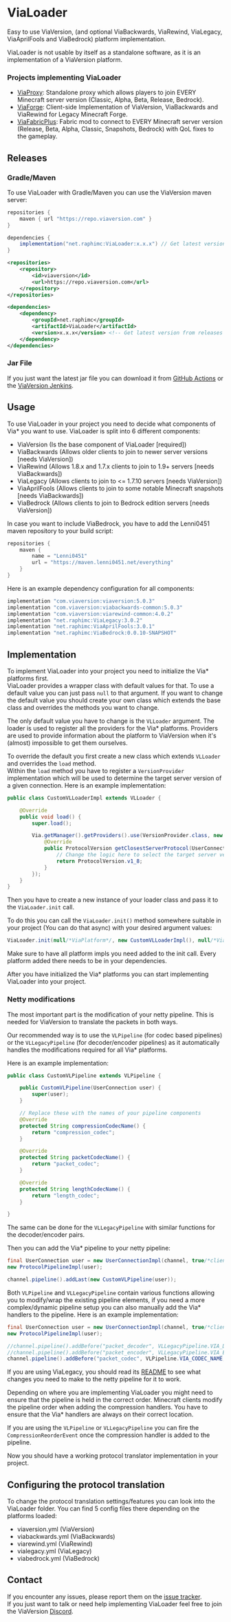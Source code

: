 # ViaLoader
Easy to use ViaVersion, (and optional ViaBackwards, ViaRewind, ViaLegacy, ViaAprilFools and ViaBedrock) platform implementation.

ViaLoader is not usable by itself as a standalone software, as it is an implementation of a ViaVersion platform.

### Projects implementing ViaLoader
- [ViaProxy](https://github.com/ViaVersion/ViaProxy): Standalone proxy which allows players to join EVERY Minecraft server version (Classic, Alpha, Beta, Release, Bedrock).
- [ViaForge](https://github.com/ViaVersion/ViaForge): Client-side Implementation of ViaVersion, ViaBackwards and ViaRewind for Legacy Minecraft Forge.
- [ViaFabricPlus](https://github.com/ViaVersion/ViaFabricPlus): Fabric mod to connect to EVERY Minecraft server version (Release, Beta, Alpha, Classic, Snapshots, Bedrock) with QoL fixes to the gameplay.

## Releases
### Gradle/Maven
To use ViaLoader with Gradle/Maven you can use the ViaVersion maven server:
```groovy
repositories {
    maven { url "https://repo.viaversion.com" }
}

dependencies {
    implementation("net.raphimc:ViaLoader:x.x.x") // Get latest version from releases
}
```

```xml
<repositories>
    <repository>
        <id>viaversion</id>
        <url>https://repo.viaversion.com</url>
    </repository>
</repositories>

<dependencies>
    <dependency>
        <groupId>net.raphimc</groupId>
        <artifactId>ViaLoader</artifactId>
        <version>x.x.x</version> <!-- Get latest version from releases -->
    </dependency>
</dependencies>
```

### Jar File
If you just want the latest jar file you can download it from [GitHub Actions](https://github.com/RaphiMC/ViaLoader/actions/workflows/build.yml) or the [ViaVersion Jenkins](https://ci.viaversion.com/view/All/job/ViaLoader/).

## Usage
To use ViaLoader in your project you need to decide what components of Via* you want to use.
ViaLoader is split into 6 different components:
- ViaVersion (Is the base component of ViaLoader [required])
- ViaBackwards (Allows older clients to join to newer server versions [needs ViaVersion])
- ViaRewind (Allows 1.8.x and 1.7.x clients to join to 1.9+ servers [needs ViaBackwards])
- ViaLegacy (Allows clients to join to <= 1.7.10 servers [needs ViaVersion])
- ViaAprilFools (Allows clients to join to some notable Minecraft snapshots [needs ViaBackwards])
- ViaBedrock (Allows clients to join to Bedrock edition servers [needs ViaVersion])

In case you want to include ViaBedrock, you have to add the Lenni0451 maven repository to your build script:
```groovy
repositories {
    maven {
        name = "Lenni0451"
        url = "https://maven.lenni0451.net/everything"
    }
}
```
Here is an example dependency configuration for all components:
```groovy
implementation "com.viaversion:viaversion:5.0.3"
implementation "com.viaversion:viabackwards-common:5.0.3"
implementation "com.viaversion:viarewind-common:4.0.2"
implementation "net.raphimc:ViaLegacy:3.0.2"
implementation "net.raphimc:ViaAprilFools:3.0.1"
implementation "net.raphimc:ViaBedrock:0.0.10-SNAPSHOT"
```

## Implementation
To implement ViaLoader into your project you need to initialize the Via* platforms first.  
ViaLoader provides a wrapper class with default values for that. To use a default value you can just pass ``null`` to that argument.
If you want to change the default value you should create your own class which extends the base class and overrides the methods you want to change.

The only default value you have to change is the ``VLLoader`` argument. The loader is used to register all the providers for the Via* platforms. 
Providers are used to provide information about the platform to ViaVersion when it's (almost) impossible to get them ourselves. 

To override the default you first create a new class which extends ``VLLoader`` and overrides the ``load`` method.  
Within the ``load`` method you have to register a ``VersionProvider`` implementation which will be used to determine the target server version of a given connection.
Here is an example implementation:
```java
public class CustomVLLoaderImpl extends VLLoader {

    @Override
    public void load() {
        super.load();

        Via.getManager().getProviders().use(VersionProvider.class, new BaseVersionProvider() {
            @Override
            public ProtocolVersion getClosestServerProtocol(UserConnection connection) {
                // Change the logic here to select the target server version
                return ProtocolVersion.v1_8;
            }
        });
    }
}
```
Then you have to create a new instance of your loader class and pass it to the ``ViaLoader.init`` call.

To do this you can call the ``ViaLoader.init()`` method somewhere suitable in your project (You can do that async) with your desired argument values:
```java
ViaLoader.init(null/*ViaPlatform*/, new CustomVLLoaderImpl(), null/*ViaInjector*/, null/*ViaCommandHandler*/, ViaBackwardsPlatformImpl::new, ViaRewindPlatforImpl::new, ViaLegacyPlatformImpl::new, ViaAprilFoolsPlatformImpl::new, ViaBedrockPlatformImpl::new);
```
Make sure to have all platform impls you need added to the init call. Every platform added there needs to be in your dependencies.

After you have initialized the Via* platforms you can start implementing ViaLoader into your project.

### Netty modifications

The most important part is the modification of your netty pipeline. This is needed for ViaVersion to translate the packets in both ways.

Our recommended way is to use the `VLPipeline` (for codec based pipelines) or the `VLLegacyPipeline` (for decoder/encoder pipelines) as it 
automatically handles the modifications required for all Via* platforms.

Here is an example implementation:
```java
public class CustomVLPipeline extends VLPipeline {

    public CustomVLPipeline(UserConnection user) {
        super(user);
    }

    // Replace these with the names of your pipeline components
    @Override
    protected String compressionCodecName() {
        return "compression_codec";
    }

    @Override
    protected String packetCodecName() {
        return "packet_codec";
    }

    @Override
    protected String lengthCodecName() {
        return "length_codec";
    }

}
```
The same can be done for the `VLLegacyPipeline` with similar functions for the decoder/encoder pairs.

Then you can add the Via* pipeline to your netty pipeline:
```java
final UserConnection user = new UserConnectionImpl(channel, true/*clientside or serverside*/);
new ProtocolPipelineImpl(user);

channel.pipeline().addLast(new CustomVLPipeline(user));
```

Both `VLPipeline` and `VLLegacyPipeline` contain various functions allowing you to modify/wrap the existing pipeline elements,
if you need a more complex/dynamic pipeline setup you can also manually add the Via* handlers to the pipeline.
Here is an example implementation:
```java
final UserConnection user = new UserConnectionImpl(channel, true/*clientside or serverside*/);
new ProtocolPipelineImpl(user);

//channel.pipeline().addBefore("packet_decoder", VLLegacyPipeline.VIA_DECODER_NAME, new ViaDecoder(user));
//channel.pipeline().addBefore("packet_encoder", VLLegacyPipeline.VIA_ENCODER_NAME, new ViaEncoder(user));
channel.pipeline().addBefore("packet_codec", VLPipeline.VIA_CODEC_NAME, new ViaCodec(user));
```
If you are using ViaLegacy, you should read its [README](https://github.com/ViaVersion/ViaLegacy?tab=readme-ov-file#vialegacy) to see what changes you need to make to the netty pipeline for it to work.

Depending on where you are implementing ViaLoader you might need to ensure that the pipeline is held in the correct order.
Minecraft clients modify the pipeline order when adding the compression handlers. You have to ensure that the Via* handlers are always on their correct location.

If you are using the `VLPipeline` or `VLLegacyPipeline` you can fire the `CompressionReorderEvent` once the compression handler is added to the pipeline.

Now you should have a working protocol translator implementation in your project.

## Configuring the protocol translation
To change the protocol translation settings/features you can look into the ViaLoader folder.
You can find 5 config files there depending on the platforms loaded:
- viaversion.yml (ViaVersion)
- viabackwards.yml (ViaBackwards)
- viarewind.yml (ViaRewind)
- vialegacy.yml (ViaLegacy)
- viabedrock.yml (ViaBedrock)

## Contact
If you encounter any issues, please report them on the
[issue tracker](https://github.com/ViaVersion/ViaLoader/issues).  
If you just want to talk or need help implementing ViaLoader feel free to join the ViaVersion
[Discord](https://discord.gg/viaversion).
